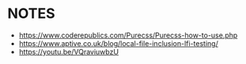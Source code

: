 
# NOTES
- https://www.coderepublics.com/Purecss/Purecss-how-to-use.php
- https://www.aptive.co.uk/blog/local-file-inclusion-lfi-testing/
- https://youtu.be/VQraviuwbzU
